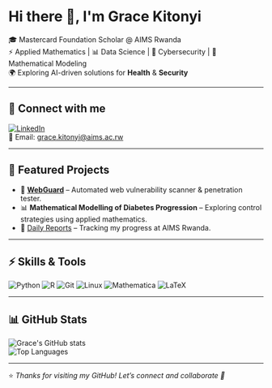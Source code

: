 # Hi there 👋, I'm Grace Kitonyi  

🎓 Mastercard Foundation Scholar @ AIMS Rwanda  
⚡ Applied Mathematics | 📊 Data Science | 🔐 Cybersecurity | 🧮 Mathematical Modeling  
🌍 Exploring AI-driven solutions for **Health** & **Security**  

---

## 🔗 Connect with me
[![LinkedIn](https://img.shields.io/badge/LinkedIn-blue?logo=linkedin&logoColor=white)](https://www.linkedin.com/in/grace-kitonyi-88143429b)  
📧 Email: [grace.kitonyi@aims.ac.rw](mailto:grace.kitonyi@aims.ac.rw)  

---

## 🚀 Featured Projects
- 🔐 [**WebGuard**](https://github.com/gracekitonyi-bit/WebGuard) – Automated web vulnerability scanner & penetration tester.  
- 📊 **Mathematical Modelling of Diabetes Progression** – Exploring control strategies using applied mathematics.  
- 📝 [Daily Reports](https://github.com/gracekitonyi-bit/gracekitonyi-bit-daily-reports) – Tracking my progress at AIMS Rwanda.  

---

## ⚡ Skills & Tools
![Python](https://img.shields.io/badge/-Python-3776AB?logo=python&logoColor=white)
![R](https://img.shields.io/badge/-R-276DC3?logo=r&logoColor=white)
![Git](https://img.shields.io/badge/-Git-F05032?logo=git&logoColor=white)
![Linux](https://img.shields.io/badge/-Linux-black?logo=linux&logoColor=white)
![Mathematica](https://img.shields.io/badge/-Mathematica-DD1100?logo=wolfram-mathematica&logoColor=white)
![LaTeX](https://img.shields.io/badge/-LaTeX-008080?logo=latex&logoColor=white)

---

## 📊 GitHub Stats
![Grace's GitHub stats](https://github-readme-stats.vercel.app/api?username=gracekitonyi-bit&show_icons=true&theme=radical)  
![Top Languages](https://github-readme-stats.vercel.app/api/top-langs/?username=gracekitonyi-bit&layout=compact&theme=radical)

---

⭐️ *Thanks for visiting my GitHub! Let’s connect and collaborate 🚀*
